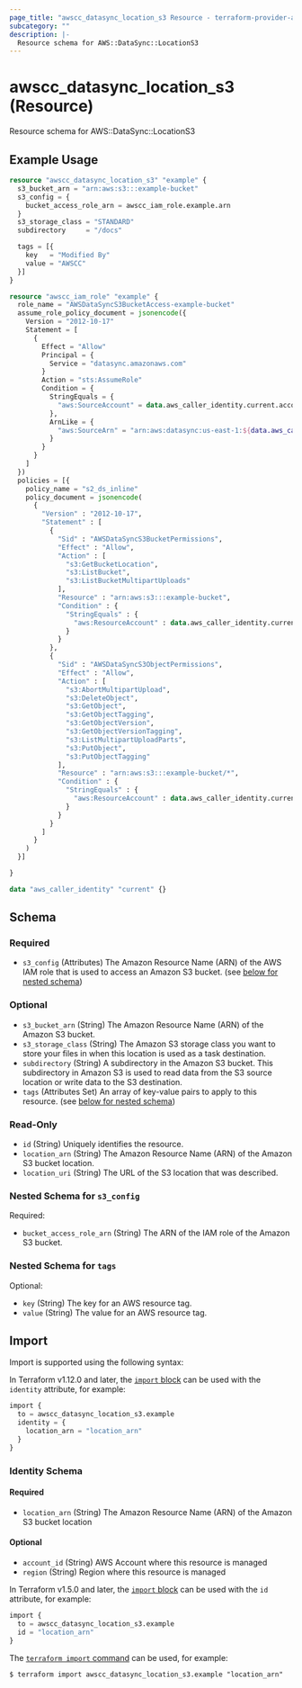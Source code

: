 ```yaml
---
page_title: "awscc_datasync_location_s3 Resource - terraform-provider-awscc"
subcategory: ""
description: |-
  Resource schema for AWS::DataSync::LocationS3
---
```


# awscc_datasync_location_s3 (Resource)

Resource schema for AWS::DataSync::LocationS3

## Example Usage

```terraform
resource "awscc_datasync_location_s3" "example" {
  s3_bucket_arn = "arn:aws:s3:::example-bucket"
  s3_config = {
    bucket_access_role_arn = awscc_iam_role.example.arn
  }
  s3_storage_class = "STANDARD"
  subdirectory     = "/docs"

  tags = [{
    key   = "Modified By"
    value = "AWSCC"
  }]
}

resource "awscc_iam_role" "example" {
  role_name = "AWSDataSyncS3BucketAccess-example-bucket"
  assume_role_policy_document = jsonencode({
    Version = "2012-10-17"
    Statement = [
      {
        Effect = "Allow"
        Principal = {
          Service = "datasync.amazonaws.com"
        }
        Action = "sts:AssumeRole"
        Condition = {
          StringEquals = {
            "aws:SourceAccount" = data.aws_caller_identity.current.account_id
          },
          ArnLike = {
            "aws:SourceArn" = "arn:aws:datasync:us-east-1:${data.aws_caller_identity.current.account_id}:*"
          }
        }
      }
    ]
  })
  policies = [{
    policy_name = "s2_ds_inline"
    policy_document = jsonencode(
      {
        "Version" : "2012-10-17",
        "Statement" : [
          {
            "Sid" : "AWSDataSyncS3BucketPermissions",
            "Effect" : "Allow",
            "Action" : [
              "s3:GetBucketLocation",
              "s3:ListBucket",
              "s3:ListBucketMultipartUploads"
            ],
            "Resource" : "arn:aws:s3:::example-bucket",
            "Condition" : {
              "StringEquals" : {
                "aws:ResourceAccount" : data.aws_caller_identity.current.account_id
              }
            }
          },
          {
            "Sid" : "AWSDataSyncS3ObjectPermissions",
            "Effect" : "Allow",
            "Action" : [
              "s3:AbortMultipartUpload",
              "s3:DeleteObject",
              "s3:GetObject",
              "s3:GetObjectTagging",
              "s3:GetObjectVersion",
              "s3:GetObjectVersionTagging",
              "s3:ListMultipartUploadParts",
              "s3:PutObject",
              "s3:PutObjectTagging"
            ],
            "Resource" : "arn:aws:s3:::example-bucket/*",
            "Condition" : {
              "StringEquals" : {
                "aws:ResourceAccount" : data.aws_caller_identity.current.account_id
              }
            }
          }
        ]
      }
    )
  }]

}

data "aws_caller_identity" "current" {}
```

<!-- schema generated by tfplugindocs -->
## Schema

### Required

- `s3_config` (Attributes) The Amazon Resource Name (ARN) of the AWS IAM role that is used to access an Amazon S3 bucket. (see [below for nested schema](#nestedatt--s3_config))

### Optional

- `s3_bucket_arn` (String) The Amazon Resource Name (ARN) of the Amazon S3 bucket.
- `s3_storage_class` (String) The Amazon S3 storage class you want to store your files in when this location is used as a task destination.
- `subdirectory` (String) A subdirectory in the Amazon S3 bucket. This subdirectory in Amazon S3 is used to read data from the S3 source location or write data to the S3 destination.
- `tags` (Attributes Set) An array of key-value pairs to apply to this resource. (see [below for nested schema](#nestedatt--tags))

### Read-Only

- `id` (String) Uniquely identifies the resource.
- `location_arn` (String) The Amazon Resource Name (ARN) of the Amazon S3 bucket location.
- `location_uri` (String) The URL of the S3 location that was described.

<a id="nestedatt--s3_config"></a>
### Nested Schema for `s3_config`

Required:

- `bucket_access_role_arn` (String) The ARN of the IAM role of the Amazon S3 bucket.


<a id="nestedatt--tags"></a>
### Nested Schema for `tags`

Optional:

- `key` (String) The key for an AWS resource tag.
- `value` (String) The value for an AWS resource tag.

## Import

Import is supported using the following syntax:

In Terraform v1.12.0 and later, the [`import` block](https://developer.hashicorp.com/terraform/language/import) can be used with the `identity` attribute, for example:

```terraform
import {
  to = awscc_datasync_location_s3.example
  identity = {
    location_arn = "location_arn"
  }
}
```

<!-- schema generated by tfplugindocs -->
### Identity Schema

#### Required

- `location_arn` (String) The Amazon Resource Name (ARN) of the Amazon S3 bucket location

#### Optional

- `account_id` (String) AWS Account where this resource is managed
- `region` (String) Region where this resource is managed

In Terraform v1.5.0 and later, the [`import` block](https://developer.hashicorp.com/terraform/language/import) can be used with the `id` attribute, for example:

```terraform
import {
  to = awscc_datasync_location_s3.example
  id = "location_arn"
}
```

The [`terraform import` command](https://developer.hashicorp.com/terraform/cli/commands/import) can be used, for example:

```shell
$ terraform import awscc_datasync_location_s3.example "location_arn"
```